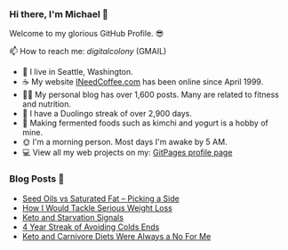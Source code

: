 ### Hi there, I'm Michael 👋

Welcome to my glorious GitHub Profile. 😎

📫 How to reach me: _digitalcolony_ (GMAIL)

- 🌳 I live in Seattle, Washington.
- ☕ My website [INeedCoffee.com](https://ineedcoffee.com) has been online since April 1999.
- 💪🏼 My personal blog has over 1,600 posts. Many are related to fitness and nutrition.
- 🍎 I have a Duolingo streak of over 2,900 days.
- 🥕 Making fermented foods such as kimchi and yogurt is a hobby of mine.
- 🌞 I'm a morning person. Most days I'm awake by 5 AM.
- 💻 View all my web projects on my: [GitPages profile page](https://digitalcolony.github.io/)

### Blog Posts 📝

<!-- BLOG-POST-LIST:START -->
- [Seed Oils vs Saturated Fat – Picking a Side](https://criticalmas.org/2023/12/seed-oils-vs-saturated-fat-picking-a-side/)
- [How I Would Tackle Serious Weight Loss](https://criticalmas.org/2023/12/how-i-would-tackle-serious-weight-loss/)
- [Keto and Starvation Signals](https://criticalmas.org/2023/12/keto-and-starvation-signals/)
- [4 Year Streak of Avoiding Colds Ends](https://criticalmas.org/2023/11/4-year-streak-of-avoiding-colds-ends/)
- [Keto and Carnivore Diets Were Always a No For Me](https://criticalmas.org/2023/11/keto-and-carnivore-diets-were-always-a-no-for-me/)
<!-- BLOG-POST-LIST:END -->
